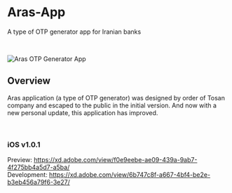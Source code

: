 # Aras-App
A type of OTP generator app for Iranian banks

<br>

![Aras OTP Generator App](https://cdn.dribbble.com/users/1822677/screenshots/16710318/media/cc35cb62c4f033958510ec1edeff88f0.png?compress=1&resize=1600x1200)

## Overview
Aras application (a type of OTP generator) was designed by order of Tosan company and escaped to the public in the initial version. And now with a new personal update, this application has improved.

<br>

### iOS v1.0.1

Preview: https://xd.adobe.com/view/f0e9eebe-ae09-439a-9ab7-4f275bb4a5d7-a5ba/
<br>
Development: https://xd.adobe.com/view/6b747c8f-a667-4bf4-be2e-b3eb456a79f6-3e27/
